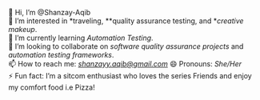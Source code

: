 👋 Hi, I’m @Shanzay-Aqib  
👀 I’m interested in *traveling, **quality assurance testing, and **creative makeup*.  
🌱 I’m currently learning *Automation Testing*.  
💞️ I’m looking to collaborate on *software quality assurance projects* and *automation testing frameworks*.  
📫 How to reach me: *shanzayy.aqib@gmail.com* 
😄 Pronouns: *She/Her*  
⚡ Fun fact: I’m a sitcom enthusiast who loves the series Friends and enjoy my comfort food i.e Pizza!
